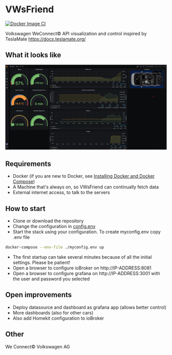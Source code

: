 # VWsFriend
[![Docker Image CI](https://github.com/tillsteinbach/VWsFriend/actions/workflows/build.yml/badge.svg)](https://github.com/tillsteinbach/VWsFriend/actions/workflows/build.yml)

Volkswagen WeConnect© API visualization and control inspired by TeslaMate https://docs.teslamate.org/

## What it looks like
![ID3](./screenshots/id3.png)

## Requirements
* Docker (if you are new to Docker, see [Installing Docker and Docker Compose](https://dev.to/rohansawant/installing-docker-and-docker-compose-on-the-raspberry-pi-in-5-simple-steps-3mgl))
* A Machine that's always on, so VWsFriend can continually fetch data
* External internet access, to talk to the servers

## How to start
* Clone or download the repository
* Change the configuration in [config.env](./config.env)
* Start the stack using your configuration. To create myconfig.env copy .env file
```bash
docker-compose --env-file ./myconfig.env up
```
* The first startup can take several minutes because of all the initial settings. Please be patient!
* Open a browser to configure ioBroker on http://IP-ADDRESS:8081
* Open a browser to configure grafana on http://IP-ADDRESS:3001 with the user and password you selected


## Open improvements
* Deploy datasource and dashboard as grafana app (allows better control)
* More dashboards (also for other cars)
* Also add Homekit configuration to ioBroker 


## Other
We Connect© Volkswagen AG
